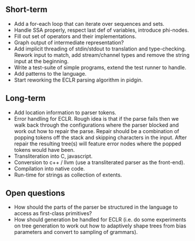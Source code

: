 Short-term
-----------

* Add a for-each loop that can iterate over sequences and sets.
* Handle SSA properly, respect last def of variables, introduce phi-nodes.
* Fill out set of operators and their implementations.
* Graph output of intermediate representation?
* Add implicit threading of stdin/stdout to translation and type-checking.
  Rework input to match, add stream/channel types and remove the string input
  at the beginning.
* Write a test-suite of simple programs, extend the test runner to handle.
* Add patterns to the language.
* Start reworking the ECLR parsing algorithm in pidgin.

Long-term
---------

* Add location information to parser tokens.
* Error handling for ECLR. Rough idea is that if the parse fails then we walk
  back through the configurations where the parser blocked and work out how
  to repair the parse. Repair should be a combination of popping tokens off the
  stack and skipping characters in the input. After repair the resulting
  tree(s) will feature error nodes where the popped tokens would have been.
* Transliteration into C, javascript.
* Conversion to c++ / llvm (use a transliterated parser as the front-end).
* Compilation into native code.
* Run-time for strings as collection of extents.

Open questions
--------------

* How should the parts of the parser be structured in the language to access
  as first-class primitives?
* How should generation be handled for ECLR (i.e. do some experiments on tree
  generation to work out how to adaptively shape trees from bias parameters and
  convert to sampling of grammars).

